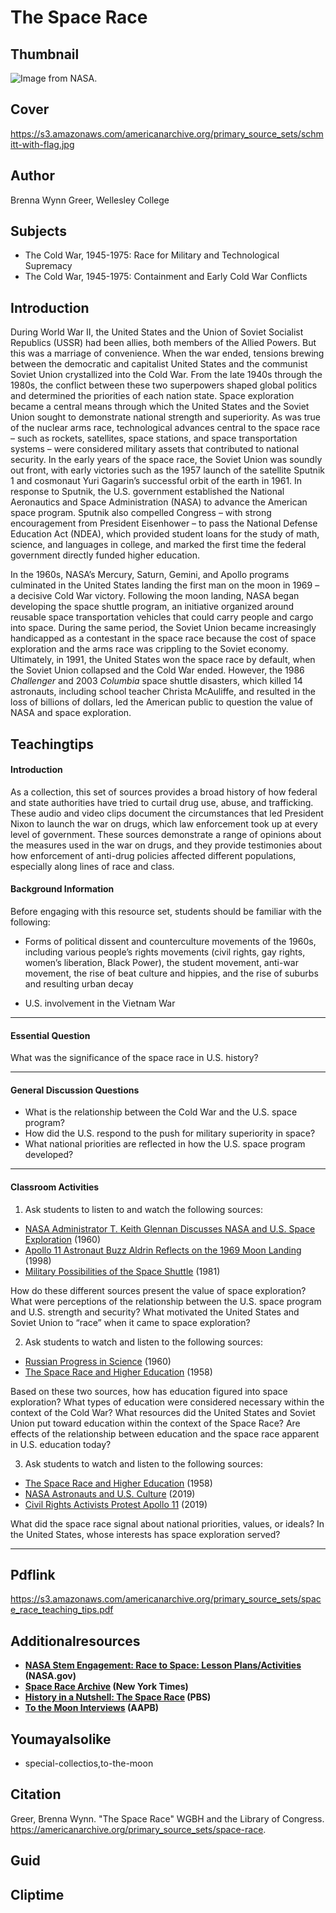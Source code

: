 # The Space Race

## Thumbnail

![Image from NASA.](https://s3.amazonaws.com/americanarchive.org/primary_source_sets/schmitt-with-flag_525px.png "Image from NASA.")

## Cover
https://s3.amazonaws.com/americanarchive.org/primary_source_sets/schmitt-with-flag.jpg

## Author

Brenna Wynn Greer, Wellesley College

## Subjects

- The Cold War, 1945-1975: Race for Military and Technological Supremacy
- The Cold War, 1945-1975: Containment and Early Cold War Conflicts

## Introduction
During World War II, the United States and the Union of Soviet Socialist Republics (USSR) had been allies, both members of the Allied Powers. But this was a marriage of convenience. When the war ended, tensions brewing between the democratic and capitalist United States and the communist Soviet Union crystallized into the Cold War. From the late 1940s through the 1980s, the conflict between these two superpowers shaped global politics and determined the priorities of each nation state. Space exploration became a central means through which the United States and the Soviet Union sought to demonstrate national strength and superiority. As was true of the nuclear arms race, technological advances central to the space race – such as rockets, satellites, space stations, and space transportation systems – were considered military assets that contributed to national security. In the early years of the space race, the Soviet Union was soundly out front, with early victories such as the 1957 launch of the satellite Sputnik 1 and cosmonaut Yuri Gagarin’s successful orbit of the earth in 1961. In response to Sputnik, the U.S. government established the National Aeronautics and Space Administration (NASA) to advance the American space program. Sputnik also compelled Congress – with strong encouragement from President Eisenhower – to pass the National Defense Education Act (NDEA), which provided student loans for the study of math, science, and languages in college, and marked the first time the federal government directly funded higher education. 

In the 1960s, NASA’s Mercury, Saturn, Gemini, and Apollo programs culminated in the United States landing the first man on the moon in 1969 – a decisive Cold War victory. Following the moon landing, NASA began developing the space shuttle program, an initiative organized around reusable space transportation vehicles that could carry people and cargo into space. During the same period, the Soviet Union became increasingly handicapped as a contestant in the space race because the cost of space exploration and the arms race was crippling to the Soviet economy. Ultimately, in 1991, the United States won the space race by default, when the Soviet Union collapsed and the Cold War ended. However, the 1986 _Challenger_ and 2003 _Columbia_ space shuttle disasters, which killed 14 astronauts, including school teacher Christa McAuliffe, and resulted in the loss of billions of dollars, led the American public to question the value of NASA and space exploration. 

## Teachingtips

#### Introduction

As a collection, this set of sources provides a broad history of how federal and state authorities have tried to curtail drug use, abuse, and trafficking. These audio and video clips document the circumstances that led President Nixon to launch the war on drugs, which law enforcement took up at every level of government. These sources demonstrate a range of opinions about the measures used in the war on drugs, and they provide testimonies about how enforcement of anti-drug policies affected different populations, especially along lines of race and class.  

#### Background Information

Before engaging with this resource set, students should be familiar with the following:

- Forms of political dissent and counterculture movements of the 1960s, including various people’s rights movements (civil rights, gay rights, women’s liberation, Black Power), the student movement, anti-war movement, the rise of beat culture and hippies, and the rise of suburbs and resulting urban decay
  
- U.S. involvement in the Vietnam War




<hr>

#### Essential Question 

What was the significance of the space race in U.S. history?
<hr>

#### General Discussion Questions

- What is the relationship between the Cold War and the U.S. space program?
- How did the U.S. respond to the push for military superiority in space?
- What national priorities are reflected in how the U.S. space program developed?

<hr>

#### Classroom Activities

1) Ask students to listen to and watch the following sources:   

- [NASA Administrator T. Keith Glennan Discusses NASA and U.S. Space Exploration](/primary_source_sets/space-race/3-500-2f7jtr8h) (1960)
- [Apollo 11 Astronaut Buzz Aldrin Reflects on the 1969 Moon Landing](/primary_source_sets/space-race/7-15-s46h12wk93) (1998)
- [Military Possibilities of the Space Shuttle](/primary_source_sets/space-race/8-507-p26pz52g0d) (1981)


How do these different sources present the value of space exploration? What were perceptions of the relationship between the U.S. space program and U.S. strength and security? What motivated the United States and Soviet Union to “race” when it came to space exploration? 

2) Ask students to watch and listen to the following sources: 

- [Russian Progress in Science](/primary_source_sets/space-race/1-500-542jbg75) (1960)
- [The Space Race and Higher Education](/primary_source_sets/space-race/2-500-fq9q6c18) (1958)

Based on these two sources, how has education figured into space exploration? What types of education were considered necessary within the context of the Cold War? What resources did the United States and Soviet Union put toward education within the context of the Space Race? Are effects of the relationship between education and the space race apparent in U.S. education today?

3) Ask students to watch and listen to the following sources: 

- [The Space Race and Higher Education](/primary_source_sets/space-race/2-500-fq9q6c18) (1958)
- [NASA Astronauts and U.S. Culture](/primary_source_sets/space-race/5-e3dcb4b736c) (2019)
- [Civil Rights Activists Protest Apollo 11](/primary_source_sets/space-race/6-e3dcb4b736c) (2019)

What did the space race signal about national priorities, values, or ideals? In the United States, whose interests has space exploration served?


<hr>

## Pdflink

https://s3.amazonaws.com/americanarchive.org/primary_source_sets/space_race_teaching_tips.pdf



## Additionalresources


- **[NASA Stem Engagement: Race to Space: Lesson Plans/Activities ](https://www.nasa.gov/stem-ed-resources/race-to-space.html) (NASA.gov)**
- **[Space Race Archive](https://www.nytimes.com/2021/09/28/learning/lesson-plans/explore-the-space-race-with-the-new-york-timess-archive.html) (New York Times)** 
- **[History in a Nutshell: The Space Race](https://www.pbs.org/video/the-space-race-ju0k5e/) (PBS)** 
- **[To the Moon Interviews](https://americanarchive.org/special_collections/to-the-moon) (AAPB)** 




## Youmayalsolike
- special-collectios,to-the-moon

## Citation

Greer, Brenna Wynn. "The Space Race" WGBH and the Library of Congress. https://americanarchive.org/primary_source_sets/space-race.

## Guid
## Cliptime
